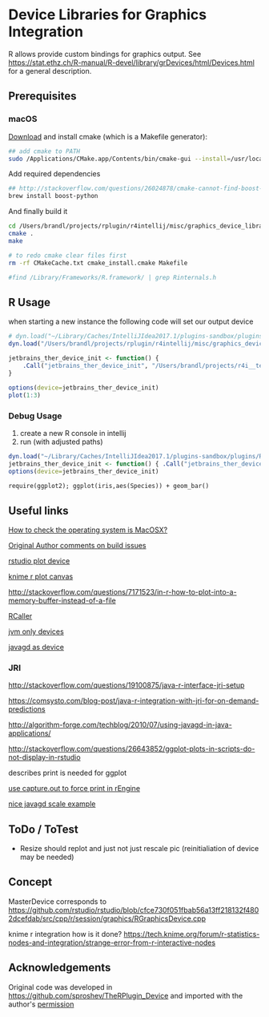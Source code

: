 # Device Libraries for Graphics Integration


R allows provide custom bindings for graphics output. See https://stat.ethz.ch/R-manual/R-devel/library/grDevices/html/Devices.html for a general description.


## Prerequisites

### macOS

[Download](https://cmake.org/download/) and install cmake (which is a Makefile generator):
```bash
## add cmake to PATH
sudo /Applications/CMake.app/Contents/bin/cmake-gui --install=/usr/local/bin
```

Add required dependencies
```bash
## http://stackoverflow.com/questions/26024878/cmake-cannot-find-boost-on-os-x-with-brew
brew install boost-python
```

And finally build it
```bash
cd /Users/brandl/projects/rplugin/r4intellij/misc/graphics_device_library
cmake .
make

# to redo cmake clear files first
rm -rf CMakeCache.txt cmake_install.cmake Makefile

#find /Library/Frameworks/R.framework/ | grep Rinternals.h
```


## R Usage

when starting a new instance the following code will set our output device
```r
# dyn.load("~/Library/Caches/IntelliJIdea2017.1/plugins-sandbox/plugins/R4Intellij/classes/libtherplugin_device64.so")
dyn.load("/Users/brandl/projects/rplugin/r4intellij/misc/graphics_device_library/libtherplugin_device64.dylib")

jetbrains_ther_device_init <- function() { 
    .Call("jetbrains_ther_device_init", "/Users/brandl/projects/r4i__tests/r4i_test_project/.idea/snapshots") 
}
    
options(device=jetbrains_ther_device_init)
plot(1:3)
```

### Debug Usage

1. create a new R console in intellij
2. run (with adjusted paths)
```r
dyn.load("~/Library/Caches/IntelliJIdea2017.1/plugins-sandbox/plugins/R4Intellij/classes/libtherplugin_device64.dylib")
jetbrains_ther_device_init <- function() { .Call("jetbrains_ther_device_init", "/Users/brandl/IdeaProjects/untitled/.idea/snapshots") }
options(device=jetbrains_ther_device_init)
```

```
require(ggplot2); ggplot(iris,aes(Species)) + geom_bar() 

```


## Useful links

[How to check the operating system is MacOSX?](http://public.kitware.com/pipermail/cmake/2012-September/052049.html)

[Original Author comments on build issues](https://github.com/ktisha/TheRPlugin/issues/33#issuecomment-296237071)

[rstudio plot device](https://github.com/rstudio/rstudio/tree/master/src/cpp/r/session/graphics)

[knime r plot canvas](https://github.com/knime-mpicbg/knime-scripting/blob/develop/de.mpicbg.knime.scripting.r/src/de/mpicbg/knime/scripting/r/node/plot/RPlotCanvas.java#L113)

http://stackoverflow.com/questions/7171523/in-r-how-to-plot-into-a-memory-buffer-instead-of-a-file

[RCaller](https://github.com/jbytecode/rcaller/blob/master/RCaller/src/main/java/examples/SimplePlot.java)

[jvm only devices](https://github.com/bedatadriven/renjin)


[javagd as device](http://stackoverflow.com/questions/43656227/how-to-use-javagd-as-r-graphics-device)

### JRI
http://stackoverflow.com/questions/19100875/java-r-interface-jri-setup

https://comsysto.com/blog-post/java-r-integration-with-jri-for-on-demand-predictions


http://algorithm-forge.com/techblog/2010/07/using-javagd-in-java-applications/

http://stackoverflow.com/questions/26643852/ggplot-plots-in-scripts-do-not-display-in-rstudio

describes print is needed for ggplot

[use capture.out to force print in rEngine](http://stackoverflow.com/questions/28315947/get-same-output-as-r-console-in-java-using-jri)

[nice javagd scale example](https://pastebin.com/b2FAV6X4)

## ToDo / ToTest

* Resize should replot and just not just rescale pic (reinitialiation of device may be needed)

## Concept

MasterDevice corresponds to https://github.com/rstudio/rstudio/blob/cfce730f051fbab56a13ff218132f4802dcefdab/src/cpp/r/session/graphics/RGraphicsDevice.cpp


knime r integration how is it done? https://tech.knime.org/forum/r-statistics-nodes-and-integration/strange-error-from-r-interactive-nodes

## Acknowledgements

Original code was developed in https://github.com/sproshev/TheRPlugin_Device and imported with the author's [permission](https://github.com/ktisha/TheRPlugin/issues/33#issuecomment-296237071)